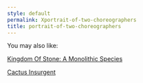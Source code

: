 ```yaml
---
style: default
permalink: Xportrait-of-two-choreographers
title: portrait-of-two-choreographers
---
```

You may also like:

[Kingdom Of Stone: A Monolithic Species](http://scp-wiki.net/kingdom-of-stone-a-monolithic-species)

[Cactus Insurgent](http://scp-wiki.net/cactus-insurgent)
